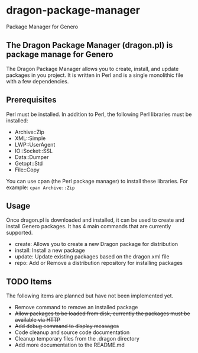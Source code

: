 # dragon-package-manager
Package Manager for Genero

## The Dragon Package Manager (dragon.pl) is package manage for Genero
The Dragon Package Manager allows you to create, install, and update
packages in you project.  It is written in Perl and is a single monolithic
file with a few dependencies.

## Prerequisites
Perl must be installed.
In addition to Perl, the following Perl libraries must be installed:
- Archive::Zip
- XML::Simple
- LWP::UserAgent
- IO::Socket::SSL
- Data::Dumper
- Getopt::Std
- File::Copy

You can use cpan (the Perl package manager) to install these libraries. For
example: 
`cpan Archive::Zip`

## Usage
Once dragon.pl is downloaded and installed, it can be used to create and install
Genero packages.  It has 4 main commands that are currently supported.
- create: Allows you to create a new Dragon package for distribution
- install: Install a new package
- update: Update existing packages based on the dragon.xml file
- repo: Add or Remove a distribution repository for installing packages


## TODO Items
The following items are planned but have not been implemented yet.
- Remove command to remove an installed package
- ~~Allow packages to be loaded from disk, currently the packages must be available via HTTP~~
- ~~Add debug command to display messages~~
- Code cleanup and source code documentation
- Cleanup temporary files from the .dragon directory
- Add more documentation to the README.md
